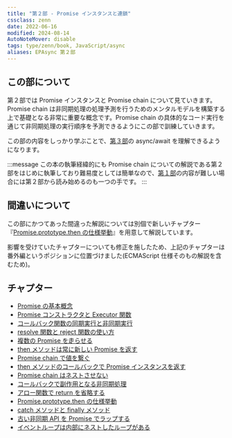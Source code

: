 ```yaml
---
title: "第２部 - Promise インスタンスと連鎖"
cssclass: zenn
date: 2022-06-16
modified: 2024-08-14
AutoNoteMover: disable
tags: type/zenn/book, JavaScript/async
aliases: EPAsync 第２部
---
```


## この部について

第２部では Promise インスタンスと Promise chain について見ていきます。Promise chain は非同期処理の処理予測を行うためのメンタルモデルを構築する上で基礎となる非常に重要な概念です。Promise chain の具体的なコード実行を通じて非同期処理の実行順序を予測できるようにこの部で訓練していきます。

この部の内容をしっかり学ぶことで、[第３部](part-03-epasync)の async/await を理解できるようになります。

:::message
この本の執筆経緯的にも Promise chain についての解説である第２部をはじめに執筆しており難易度としては簡単なので、[第１部](part-01-epasync)の内容が難しい場合には第２部から読み始めるのも一つの手です。
:::

## 間違いについて

この部にかつてあった間違った解説については別個で新しいチャプター『[Promise.prototype.then の仕様挙動](m-epasync-promise-prototype-then)』を用意して解説しています。

影響を受けていたチャプターについても修正を施したため、上記のチャプターは番外編というポジションに位置づけました(ECMAScript 仕様そのもの解説を含むため)。

## チャプター

- [Promise の基本概念](a-epasync-promise-basic-concept)
- [Promise コンストラクタと Executor 関数](3-epasync-promise-constructor-executor-func)
- [コールバック関数の同期実行と非同期実行](4-epasync-callback-is-sync-or-async)
- [resolve 関数と reject 関数の使い方](g-epasync-resolve-reject)
- [複数の Promise を走らせる](5-epasync-multiple-promises)
- [then メソッドは常に新しい Promise を返す](6-epasync-then-always-return-new-promise)
- [Promise chain で値を繋ぐ](7-epasync-pass-value-to-the-next-chain)
- [then メソッドのコールバックで Promise インスタンスを返す](8-epasync-return-promise-in-then-callback)
- [Promise chain はネストさせない](9-epasync-dont-nest-promise-chain)
- [コールバックで副作用となる非同期処理](10-epasync-dont-use-side-effect)
- [アロー関数で return を省略する](11-epasync-omit-return-by-arrow-shortcut)
- [Promise.prototype.then の仕様挙動](m-epasync-promise-prototype-then)
- [catch メソッドと finally メソッド](h-epasync-catch-finally)
- [古い非同期 API を Promise でラップする](12-epasync-wrapping-macrotask)
- [イベントループは内部にネストしたループがある](13-epasync-loop-is-nested)
